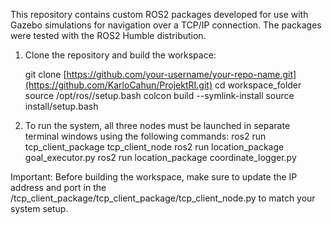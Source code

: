 This repository contains custom ROS2 packages developed for use with Gazebo simulations for navigation over a TCP/IP connection. The packages were tested with the ROS2 Humble distribution.

1. Clone the repository and build the workspace:

   git clone [https://github.com/your-username/your-repo-name.git](https://github.com/KarloCahun/ProjektRI.git)
   cd workspace_folder
   source /opt/ros/<distro>/setup.bash
   colcon build --symlink-install
   source install/setup.bash

2. To run the system, all three nodes must be launched in separate terminal windows using the following commands:
    ros2 run tcp_client_package tcp_client_node
    ros2 run location_package goal_executor.py
    ros2 run location_package coordinate_logger.py

Important: Before building the workspace, make sure to update the IP address and port in the /tcp_client_package/tcp_client_package/tcp_client_node.py to match your system setup.
